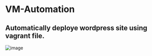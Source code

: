 # VM-Automation

## Automatically deploye wordpress site using vagrant file.

![image](https://user-images.githubusercontent.com/99461999/179297693-a2999903-5290-4d8a-8336-b44a4effc99f.png)

